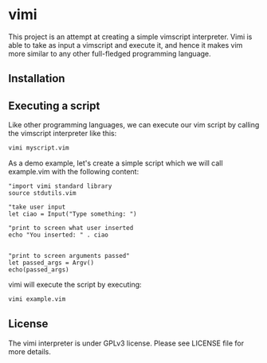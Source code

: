 # vimi

This project is an attempt at creating a simple vimscript interpreter.
Vimi is able to take as input a vimscript and execute it, and hence
it makes vim more similar to any other full-fledged programming
language.

## Installation




## Executing a script

Like other programming languages, we can execute our vim script
by calling the vimscript interpreter like this:
 
```sh
vimi myscript.vim
```

As a demo example, let's create a simple script which we will
call example.vim with the following content:

```vim
"import vimi standard library
source stdutils.vim

"take user input
let ciao = Input("Type something: ")

"print to screen what user inserted
echo "You inserted: " . ciao


"print to screen arguments passed"
let passed_args = Argv()
echo(passed_args)
```

vimi will execute the script by executing:
```sh
vimi example.vim
```

## License

The vimi interpreter is under GPLv3 license. Please see LICENSE file for more
details.

